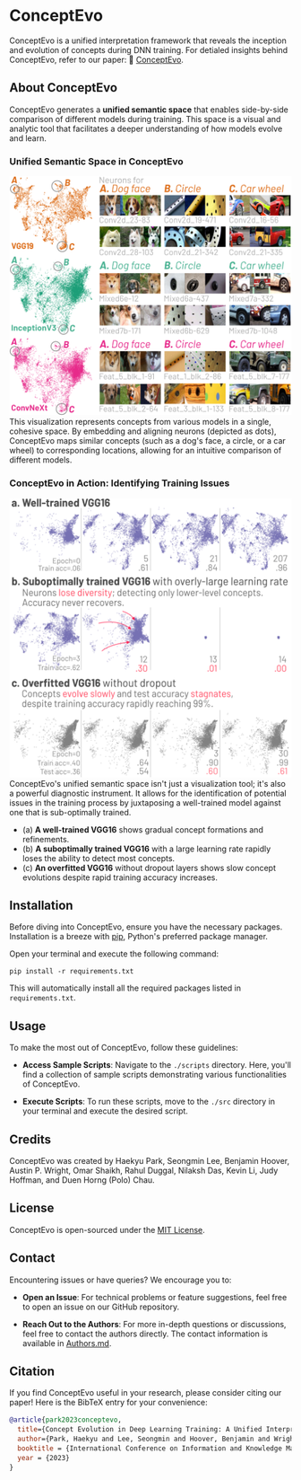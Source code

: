 # ConceptEvo
ConceptEvo is a unified interpretation framework that reveals the inception and evolution of concepts during DNN training. For detialed insights behind ConceptEvo, refer to our paper: 📄 [ConceptEvo](https://arxiv.org/abs/2203.16475).

## About ConceptEvo
ConceptEvo generates a **unified semantic space** that enables side-by-side comparison of different models during training. This space is a visual and analytic tool that facilitates a deeper understanding of how models evolve and learn.

### Unified Semantic Space in ConceptEvo
<img src="./data/fig/fig/neuron_emb_alignment.png" width="700">
This visualization represents concepts from various models in a single, cohesive space. By embedding and aligning neurons (depicted as dots), ConceptEvo maps similar concepts (such as a dog's face, a circle, or a car wheel) to corresponding locations, allowing for an intuitive comparison of different models.

### ConceptEvo in Action: Identifying Training Issues
<img src="./data/fig/fig/discovery-vgg16.png" width="700">
ConceptEvo's unified semantic space isn't just a visualization tool; it's also a powerful diagnostic instrument. It allows for the identification of potential issues in the training process by juxtaposing a well-trained model against one that is sub-optimally trained. 

- (a) **A well-trained VGG16** shows gradual concept formations and refinements. 
- (b) **A suboptimally trained VGG16** with a large learning rate rapidly loses the ability to detect most concepts. 
- (c) **An overfitted VGG16** without dropout layers shows slow concept evolutions despite rapid training accuracy increases. 

## Installation
Before diving into ConceptEvo, ensure you have the necessary packages. Installation is a breeze with [pip](https://pip.pypa.io/en/stable/), Python's preferred package manager. 

Open your terminal and execute the following command:
```shell
pip install -r requirements.txt
```
This will automatically install all the required packages listed in `requirements.txt`.

## Usage
To make the most out of ConceptEvo, follow these guidelines:
- **Access Sample Scripts**: Navigate to the `./scripts` directory. Here, you'll find a collection of sample scripts demonstrating various functionalities of ConceptEvo.

- **Execute Scripts**: To run these scripts, move to the `./src` directory in your terminal and execute the desired script. 

## Credits
ConceptEvo was created by Haekyu Park, Seongmin Lee, Benjamin Hoover, Austin P. Wright, Omar Shaikh, Rahul Duggal, Nilaksh Das, Kevin Li, Judy Hoffman, and Duen Horng (Polo) Chau.

## License
ConceptEvo is open-sourced under the [MIT License](https://choosealicense.com/licenses/mit/). 

## Contact
Encountering issues or have queries? We encourage you to:

- **Open an Issue**: For technical problems or feature suggestions, feel free to open an issue on our GitHub repository.

- **Reach Out to the Authors**: For more in-depth questions or discussions, feel free to contact the authors directly. The contact information is available in [Authors.md](./Authors.md).

## Citation
If you find ConceptEvo useful in your research, please consider citing our paper! Here is the BibTeX entry for your convenience:

```bibtex
@article{park2023conceptevo,
  title={Concept Evolution in Deep Learning Training: A Unified Interpretation Framework and Discoveries},
  author={Park, Haekyu and Lee, Seongmin and Hoover, Benjamin and Wright, Austin P and Shaikh, Omar and Duggal, Rahul and Das, Nilaksh and Li, Kevin and Hoffman, Judy and Chau, Duen Horng},
  booktitle = {International Conference on Information and Knowledge Management (CIKM)},
  year = {2023}
}
```
